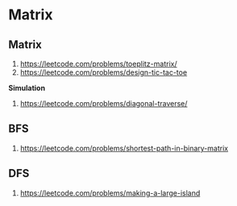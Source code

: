Matrix
======

Matrix
----------
1. https://leetcode.com/problems/toeplitz-matrix/
2. https://leetcode.com/problems/design-tic-tac-toe

**Simulation**
1. https://leetcode.com/problems/diagonal-traverse/

BFS
----
1. https://leetcode.com/problems/shortest-path-in-binary-matrix

DFS
----
1. https://leetcode.com/problems/making-a-large-island

